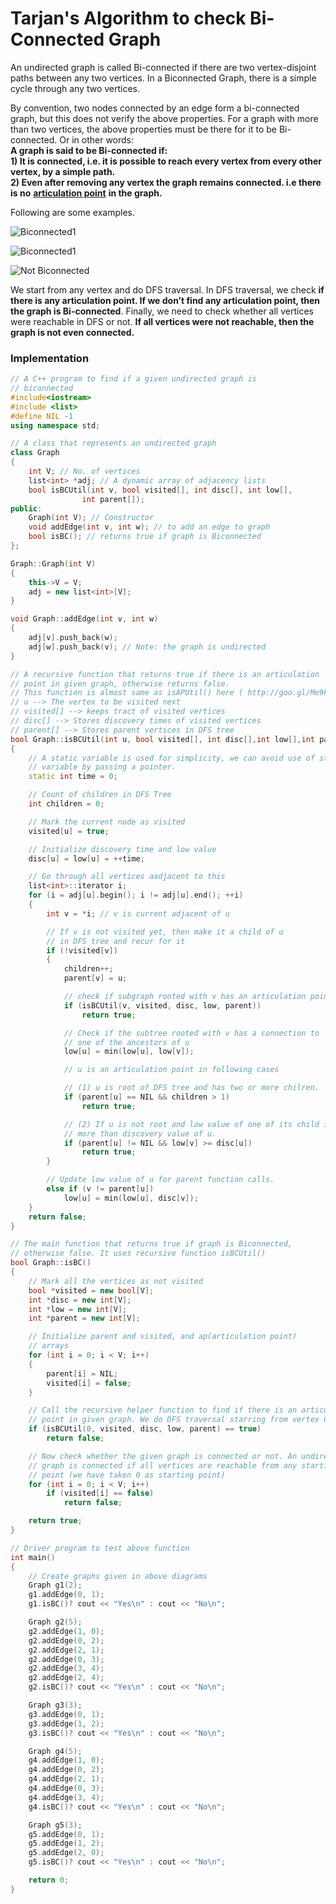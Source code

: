 # Tarjan's Algorithm to check Bi-Connected Graph

An undirected graph is called Bi-connected if there are two vertex-disjoint paths between any two vertices. In a Biconnected Graph, there is a simple cycle through any two vertices.

By convention, two nodes connected by an edge form a bi-connected graph, but this does not verify the above properties. For a graph with more than two vertices, the above properties must be there for it to be Bi-connected. Or in other words: \
**A graph is said to be Bi-connected if:** \
**1) It is connected, i.e. it is possible to reach every vertex from every other vertex, by a simple path.** \
**2) Even after removing any vertex the graph remains connected. i.e there is no** [**articulation point**](articulation-point.md) **in the graph.**

Following are some examples.

![Biconnected1](https://media.geeksforgeeks.org/wp-content/cdn-uploads/Biconnected11-300x130.png)

![Biconnected1](https://media.geeksforgeeks.org/wp-content/cdn-uploads/Biconnected1-300x177.png)

![Not Biconnected](https://media.geeksforgeeks.org/wp-content/cdn-uploads/Biconnected-196x300.png)

We start from any vertex and do DFS traversal. In DFS traversal, we check **if there is any articulation point. If we don’t find any articulation point, then the graph is Bi-connected**. Finally, we need to check whether all vertices were reachable in DFS or not. **If all vertices were not reachable, then the graph is not even connected.**

### **Implementation**

```cpp
// A C++ program to find if a given undirected graph is
// biconnected
#include<iostream>
#include <list>
#define NIL -1
using namespace std;

// A class that represents an undirected graph
class Graph
{
	int V; // No. of vertices
	list<int> *adj; // A dynamic array of adjacency lists
	bool isBCUtil(int v, bool visited[], int disc[], int low[],
				int parent[]);
public:
	Graph(int V); // Constructor
	void addEdge(int v, int w); // to add an edge to graph
	bool isBC(); // returns true if graph is Biconnected
};

Graph::Graph(int V)
{
	this->V = V;
	adj = new list<int>[V];
}

void Graph::addEdge(int v, int w)
{
	adj[v].push_back(w);
	adj[w].push_back(v); // Note: the graph is undirected
}

// A recursive function that returns true if there is an articulation
// point in given graph, otherwise returns false.
// This function is almost same as isAPUtil() here ( http://goo.gl/Me9Fw )
// u --> The vertex to be visited next
// visited[] --> keeps tract of visited vertices
// disc[] --> Stores discovery times of visited vertices
// parent[] --> Stores parent vertices in DFS tree
bool Graph::isBCUtil(int u, bool visited[], int disc[],int low[],int parent[])
{
	// A static variable is used for simplicity, we can avoid use of static
	// variable by passing a pointer.
	static int time = 0;

	// Count of children in DFS Tree
	int children = 0;

	// Mark the current node as visited
	visited[u] = true;

	// Initialize discovery time and low value
	disc[u] = low[u] = ++time;

	// Go through all vertices aadjacent to this
	list<int>::iterator i;
	for (i = adj[u].begin(); i != adj[u].end(); ++i)
	{
		int v = *i; // v is current adjacent of u

		// If v is not visited yet, then make it a child of u
		// in DFS tree and recur for it
		if (!visited[v])
		{
			children++;
			parent[v] = u;

			// check if subgraph rooted with v has an articulation point
			if (isBCUtil(v, visited, disc, low, parent))
				return true;

			// Check if the subtree rooted with v has a connection to
			// one of the ancestors of u
			low[u] = min(low[u], low[v]);

			// u is an articulation point in following cases

			// (1) u is root of DFS tree and has two or more chilren.
			if (parent[u] == NIL && children > 1)
				return true;

			// (2) If u is not root and low value of one of its child is
			// more than discovery value of u.
			if (parent[u] != NIL && low[v] >= disc[u])
				return true;
		}

		// Update low value of u for parent function calls.
		else if (v != parent[u])
			low[u] = min(low[u], disc[v]);
	}
	return false;
}

// The main function that returns true if graph is Biconnected,
// otherwise false. It uses recursive function isBCUtil()
bool Graph::isBC()
{
	// Mark all the vertices as not visited
	bool *visited = new bool[V];
	int *disc = new int[V];
	int *low = new int[V];
	int *parent = new int[V];

	// Initialize parent and visited, and ap(articulation point)
	// arrays
	for (int i = 0; i < V; i++)
	{
		parent[i] = NIL;
		visited[i] = false;
	}

	// Call the recursive helper function to find if there is an articulation
	// point in given graph. We do DFS traversal starring from vertex 0
	if (isBCUtil(0, visited, disc, low, parent) == true)
		return false;

	// Now check whether the given graph is connected or not. An undirected
	// graph is connected if all vertices are reachable from any starting
	// point (we have taken 0 as starting point)
	for (int i = 0; i < V; i++)
		if (visited[i] == false)
			return false;

	return true;
}

// Driver program to test above function
int main()
{
	// Create graphs given in above diagrams
	Graph g1(2);
	g1.addEdge(0, 1);
	g1.isBC()? cout << "Yes\n" : cout << "No\n";

	Graph g2(5);
	g2.addEdge(1, 0);
	g2.addEdge(0, 2);
	g2.addEdge(2, 1);
	g2.addEdge(0, 3);
	g2.addEdge(3, 4);
	g2.addEdge(2, 4);
	g2.isBC()? cout << "Yes\n" : cout << "No\n";

	Graph g3(3);
	g3.addEdge(0, 1);
	g3.addEdge(1, 2);
	g3.isBC()? cout << "Yes\n" : cout << "No\n";

	Graph g4(5);
	g4.addEdge(1, 0);
	g4.addEdge(0, 2);
	g4.addEdge(2, 1);
	g4.addEdge(0, 3);
	g4.addEdge(3, 4);
	g4.isBC()? cout << "Yes\n" : cout << "No\n";

	Graph g5(3);
	g5.addEdge(0, 1);
	g5.addEdge(1, 2);
	g5.addEdge(2, 0);
	g5.isBC()? cout << "Yes\n" : cout << "No\n";

	return 0;
}

```
